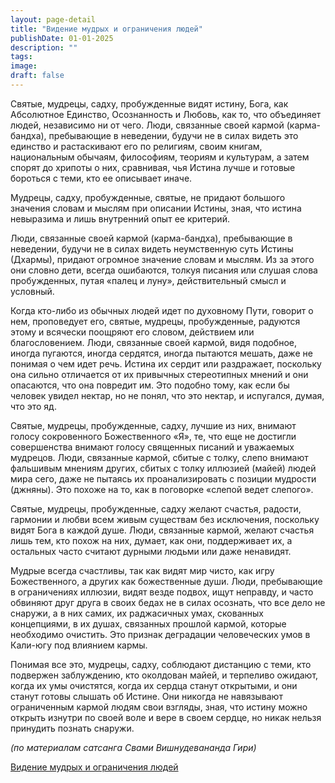 ```yaml
---
layout: page-detail
title: "Видение мудрых и ограничения людей"
publishDate: 01-01-2025
description: ""
tags:
image:
draft: false
---
```


Святые, мудрецы, садху, пробужденные видят истину, Бога, как Абсолютное Единство, Осознанность и Любовь, как то, что объединяет людей, независимо ни от чего. Люди, связанные своей кармой (карма-бандха), пребывающие в неведении, будучи не в силах видеть это единство и растаскивают его по религиям, своим книгам, национальным обычаям, философиям, теориям и культурам, а затем спорят до хрипоты о них, сравнивая, чья Истина лучше и готовые бороться с теми, кто ее описывает иначе. 

Мудрецы, садху, пробужденные, святые, не придают большого значения словам и мыслям при описании Истины, зная, что истина невыразима и лишь внутренний опыт ее критерий.

Люди, связанные своей кармой (карма-бандха), пребывающие в неведении, будучи не в силах видеть неумственную суть Истины (Дхармы), придают огромное значение словам и мыслям. Из за этого они словно дети, всегда ошибаются, толкуя писания или слушая слова пробужденных, путая «палец и луну», действительный смысл и условный. 

Когда кто-либо из обычных людей идет по духовному Пути, говорит о нем, проповедует его, святые, мудрецы, пробужденные, радуются этому и всячески поощряют его словом, действием или благословением. Люди, связанные своей кармой, видя подобное, иногда пугаются, иногда сердятся, иногда пытаются мешать, даже не понимая о чем идет речь. Истина их сердит или раздражает, поскольку она сильно отличается от их привычных стереотипных мнений и они опасаются, что она повредит им. Это подобно тому, как если бы человек увидел нектар, но не понял, что это нектар, и испугался, думая, что это яд.

Святые, мудрецы, пробужденные, садху, лучшие из них, внимают голосу сокровенного Божественного «Я», те, что еще не достигли совершенства внимают голосу священных писаний и уважаемых мудрецов. Люди, связанные кармой, сбитые с толку, слепо внимают фальшивым мнениям других, сбитых с толку иллюзией (майей) людей мира сего, даже не пытаясь их проанализировать с позиции мудрости (джняны). Это похоже на то, как в поговорке «слепой ведет слепого».

Святые, мудрецы, пробужденные, садху желают счастья, радости, гармонии и любви всем живым существам без исключения, поскольку видят Бога в каждой душе. Люди, связанные кармой, желают счастья лишь тем, кто похож на них, думает, как они, поддерживает их, а остальных часто считают дурными людьми или даже ненавидят.

Мудрые всегда счастливы, так как видят мир чисто, как игру Божественного, а других как божественные души. Люди, пребывающие в ограничениях иллюзии, видят везде подвох, ищут неправду, и часто обвиняют друг друга в своих бедах не в силах осознать, что все дело не снаружи, а в них самих, их раджасичных умах, скованных концепциями, в их душах, связанных прошлой кармой, которые необходимо очистить. Это признак деградации человеческих умов в Кали-югу под влиянием кармы.

Понимая все это, мудрецы, садху, соблюдают дистанцию с теми, кто подвержен заблуждению, кто околдован майей, и терпеливо ожидают, когда их умы очистятся, когда их сердца станут открытыми, и они станут готовы слышать об Истине. Они никогда не навязывают ограниченным кармой людям свои взгляды, зная, что истину можно открыть изнутри по своей воле и вере в своем сердце, но никак нельзя принудить познать снаружи.

_(по материалам сатсанга Свами Вишнудевананда Гири)_

[Видение мудрых и ограничения людей](/binaries/file/news/f%5F3027.docx)
